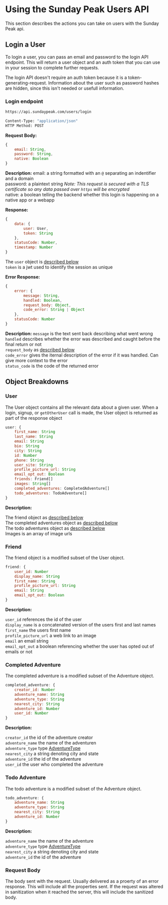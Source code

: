 # Using the Sunday Peak Users API

This section describes the actions you can take on users with the Sunday Peak api.

## Login a User

To login a user, you can pass an email and password to the login API endpoint. This will return a user object and an auth token that you can use in your session to complete further requests.

The login API doesn't require an auth token because it is a token-generating-request. Information about the user such as password hashes are hidden, since this isn't needed or usefull information.

### Login endpoint

```bash
https://api.sundaypeak.com/users/login

Content-Type: "application/json"
HTTP Method: POST
```

**Request Body:**
```javascript
{
    email: String,
    password: String,
    native: Boolean
}
```

**Description:**
email: a string formatted with an `@` separating an indentifier and a domain  
password: a plaintext string *Note: This request is secured with a TLS certificate so any data passed over `https` will be encrypted*  
native: a boolean telling the backend whether this login is happening on a native app or a webapp 

**Response:**
```javascript
{
    data: {
        user: User,
        token: String
    },
    statusCode: Number,
    timestamp: Number
}
```

The `user` object is [described below](#user)  
`token` is a jwt used to identify the session as unique  

**Error Response:**
```javascript
{
    error: {
        message: String,
        handled: Boolean,
        request_body: Object,
        code_error: String | Object
    },
    statusCode: Number
}
```

**Description:**
`message` is the text sent back describing what went wrong  
`handled` describes whether the error was described and caught before the final return or not  
`request_body` as [described below](#request-body)  
`code_error` gives the iternal description of the error if it was handled. Can give more context to the error  
`status_code` is the code of the returned error  


## Object Breakdowns

### User

The User object contains all the relevant data about a given user. When a login, signup, or `getOtherUser` call is made, the User object is returned as part of the response object

```javascript
user: {
    first_name: String
    last_name: String
    email: String
    bio: String
    city: String
    id: Number
    phone: String
    user_site: String
    profile_picture_url: String
    email_opt_out: Boolean
    friends: Friend[]
    images: String[]
    completed_adventures: CompletedAdventure[]
    todo_adventures: TodoAdventure[]
}
```

**Description:**

The friend object as [described below](#friend)  
The completed adventures object as [described below](#completed-adventure)  
The todo adventures object as [described below](#todo-adventure)  
Images is an array of image urls

### Friend

The friend object is a modified subset of the User object.

```javascript
friend: {
    user_id: Number
    display_name: String
    first_name: String
    profile_picture_url: String
    email: String
    email_opt_out: Boolean
}
```

**Description:**

`user_id` references the id of the user  
`display_name` is a concatenated version of the users first and last names  
`first_name` the users first name  
`profile_picture_url` a web link to an image  
`email` an email string  
`email_opt_out` a boolean referencing whether the user has opted out of emails or not  

### Completed Adventure

The completed adventure is a modified subset of the Adventure object.

```javascript
completed_adventure: {
    creator_id: Number
    adventure_name: String
    adventure_type: String
    nearest_city: String
    adventure_id: Number
    user_id: Number
}
```

**Description:**

`creator_id` the id of the adventure creator  
`adventure_name` the name of the adventuren  
`adventure_type` type [AdventureType](https://github.com/amaclean2/Rivers/blob/main/APIDocs/Adventures.md#adventuretype)  
`nearest_city` a string denoting city and state  
`adventure_id` the id of the adventure  
`user_id` the user who completed the adventure  

### Todo Adventure

The todo adventure is a modified subset of the Adventure object.

```javascript
todo_adventure: {
    adventure_name: String
    adventure_type: String
    nearest_city: String
    adventure_id: Number
}
```

**Description:**

`adventure_name` the name of the adventure  
`adventure_type` type [AdventureType](https://github.com/amaclean2/Rivers/blob/main/APIDocs/Adventures.md#adventuretype)  
`nearest_city` a string denoting city and state  
`adventure_id` the id of the adventure  

### Request Body

The body sent with the request. Usually delivered as a proerty of an error response. This will include all the properties sent. If the request was altered in sanitization when it reached the server, this will include the sanitized body.

